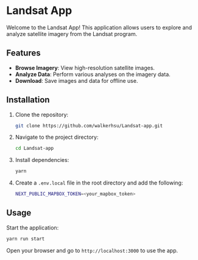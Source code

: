 # Landsat App

Welcome to the Landsat App! This application allows users to explore and analyze satellite imagery from the Landsat program.

## Features

- **Browse Imagery**: View high-resolution satellite images.
- **Analyze Data**: Perform various analyses on the imagery data.
- **Download**: Save images and data for offline use.

## Installation

1. Clone the repository:
    ```sh
    git clone https://github.com/walkerhsu/Landsat-app.git
    ```
2. Navigate to the project directory:
    ```sh
    cd Landsat-app
    ```
3. Install dependencies:
    ```sh
    yarn
    ```
4. Create a `.env.local` file in the root directory and add the following:
    ```sh
    NEXT_PUBLIC_MAPBOX_TOKEN=<your_mapbox_token>
    ```

## Usage

Start the application:
```sh
yarn run start
```
Open your browser and go to `http://localhost:3000` to use the app.
